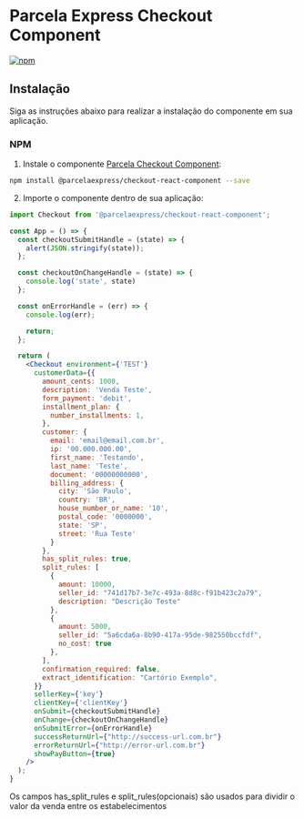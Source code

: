 # Parcela Express Checkout Component

[![npm](https://img.shields.io/npm/v/@parcelaexpress/checkout-react-component.svg)](http://npm.im/@parcelaexpress/checkout-react-component.svg)

## Instalação

Siga as instruções abaixo para realizar a instalação do componente em sua aplicação.

### NPM

1. Instale o componente [Parcela Checkout Component](https://www.npmjs.com/package/@parcelaexpress/checkout-react-component):

  ```sh
  npm install @parcelaexpress/checkout-react-component --save
  ```

2. Importe o componente dentro de sua aplicação:

  ```jsx
  import Checkout from '@parcelaexpress/checkout-react-component';

  const App = () => {
    const checkoutSubmitHandle = (state) => {
      alert(JSON.stringify(state));
    };

    const checkoutOnChangeHandle = (state) => {      
      console.log('state', state)
    };

    const onErrorHandle = (err) => {
      console.log(err);

      return;
    };

    return (
      <Checkout environment={'TEST'} 
        customerData={{
          amount_cents: 1000,
          description: 'Venda Teste',
          form_payment: 'debit',
          installment_plan: {
            number_installments: 1,
          },
          customer: {
            email: 'email@email.com.br',
            ip: '00.000.000.00',
            first_name: 'Testando',
            last_name: 'Teste',
            document: '00000000000',
            billing_address: {
              city: 'São Paulo',
              country: 'BR',
              house_number_or_name: '10',
              postal_code: '0000000',
              state: 'SP',
              street: 'Rua Teste'
            }
          },
          has_split_rules: true,
          split_rules: [
            {
              amount: 10000,
              seller_id: "741d17b7-3e7c-493a-8d8c-f91b423c2a79",
              description: "Descrição Teste"
            },
            {
              amount: 5000,
              seller_id: "5a6cda6a-8b90-417a-95de-982550bccfdf",
              no_cost: true
            },
          ],
          confirmation_required: false,
          extract_identification: "Cartório Exemplo",     
        }}
        sellerKey={'key'}
        clientKey={'clientKey'}
        onSubmit={checkoutSubmitHandle} 
        onChange={checkoutOnChangeHandle}
        onSubmitError={onErrorHandle}
        successReturnUrl={"http://success-url.com.br"}
        errorReturnUrl={"http://error-url.com.br"}
        showPayButton={true}
      />
    );
  }
  
  ```

  Os campos has_split_rules e split_rules(opcionais) são usados para dividir o valor da venda entre os estabelecimentos